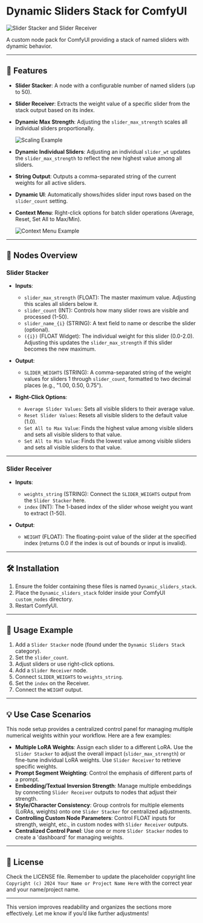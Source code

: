 # Dynamic Sliders Stack for ComfyUI

![Slider Stacker and Slider Receiver](dynamic_slider_stacker_reciever_nodes.png)

A custom node pack for ComfyUI providing a stack of named sliders with dynamic behavior.

---

## 🚀 Features

- **Slider Stacker**: A node with a configurable number of named sliders (up to 50).
- **Slider Receiver**: Extracts the weight value of a specific slider from the stack output based on its index.
- **Dynamic Max Strength**: Adjusting the `slider_max_strength` scales all individual sliders proportionally.

  ![Scaling Example](scaling.gif)

- **Dynamic Individual Sliders**: Adjusting an individual `slider_wt` updates the `slider_max_strength` to reflect the new highest value among all sliders.
- **String Output**: Outputs a comma-separated string of the current weights for all active sliders.
- **Dynamic UI**: Automatically shows/hides slider input rows based on the `slider_count` setting.
- **Context Menu**: Right-click options for batch slider operations (Average, Reset, Set All to Max/Min).

  ![Context Menu Example](context.gif)

---

## 📌 Nodes Overview

### Slider Stacker

- **Inputs**:
  - `slider_max_strength` (FLOAT): The master maximum value. Adjusting this scales all sliders below it.
  - `slider_count` (INT): Controls how many slider rows are visible and processed (1-50).
  - `slider_name_{i}` (STRING): A text field to name or describe the slider (optional).
  - `({i})` (FLOAT Widget): The individual weight for this slider (0.0-2.0). Adjusting this updates the `slider_max_strength` if this slider becomes the new maximum.

- **Output**:
  - `SLIDER_WEIGHTS` (STRING): A comma-separated string of the weight values for sliders 1 through `slider_count`, formatted to two decimal places (e.g., "1.00, 0.50, 0.75").

- **Right-Click Options**:
  - `Average Slider Values`: Sets all visible sliders to their average value.
  - `Reset Slider Values`: Resets all visible sliders to the default value (1.0).
  - `Set All to Max Value`: Finds the highest value among visible sliders and sets all visible sliders to that value.
  - `Set All to Min Value`: Finds the lowest value among visible sliders and sets all visible sliders to that value.

---

### Slider Receiver

- **Inputs**:
  - `weights_string` (STRING): Connect the `SLIDER_WEIGHTS` output from the `Slider Stacker` here.
  - `index` (INT): The 1-based index of the slider whose weight you want to extract (1-50).

- **Output**:
  - `WEIGHT` (FLOAT): The floating-point value of the slider at the specified index (returns 0.0 if the index is out of bounds or input is invalid).

---

## 🛠️ Installation

1. Ensure the folder containing these files is named `Dynamic_sliders_stack`.
2. Place the `Dynamic_sliders_stack` folder inside your ComfyUI `custom_nodes` directory.
3. Restart ComfyUI.

---

## 📖 Usage Example

1. Add a `Slider Stacker` node (found under the `Dynamic Sliders Stack` category).
2. Set the `slider_count`.
3. Adjust sliders or use right-click options.
4. Add a `Slider Receiver` node.
5. Connect `SLIDER_WEIGHTS` to `weights_string`.
6. Set the `index` on the Receiver.
7. Connect the `WEIGHT` output.

---

## 💡 Use Case Scenarios

This node setup provides a centralized control panel for managing multiple numerical weights within your workflow. Here are a few examples:

- **Multiple LoRA Weights**: Assign each slider to a different LoRA. Use the `Slider Stacker` to adjust the overall impact (`slider_max_strength`) or fine-tune individual LoRA weights. Use `Slider Receiver` to retrieve specific weights.
- **Prompt Segment Weighting**: Control the emphasis of different parts of a prompt.
- **Embedding/Textual Inversion Strength**: Manage multiple embeddings by connecting `Slider Receiver` outputs to nodes that adjust their strength.
- **Style/Character Consistency**: Group controls for multiple elements (LoRAs, weights) onto one `Slider Stacker` for centralized adjustments.
- **Controlling Custom Node Parameters**: Control FLOAT inputs for strength, weight, etc., in custom nodes with `Slider Receiver` outputs.
- **Centralized Control Panel**: Use one or more `Slider Stacker` nodes to create a 'dashboard' for managing weights.

---

## 📜 License

Check the LICENSE file. Remember to update the placeholder copyright line `Copyright (c) 2024 Your Name or Project Name Here` with the correct year and your name/project name.

---

This version improves readability and organizes the sections more effectively. Let me know if you’d like further adjustments!
